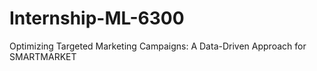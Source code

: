 # Internship-ML-6300
Optimizing Targeted Marketing Campaigns: A Data-Driven Approach for SMARTMARKET                               
